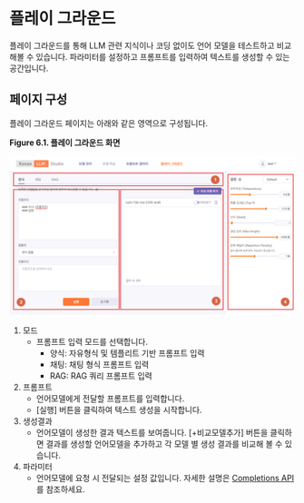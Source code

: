 ﻿# 플레이 그라운드

플레이 그라운드를 통해 LLM 관련 지식이나 코딩 없이도 언어 모델을 테스트하고 비교해볼 수 있습니다. 파라미터를 설정하고 프롬프트를 입력하여 텍스트를 생성할 수 있는 공간입니다.

## 페이지 구성

플레이 그라운드 페이지는 아래와 같은 영역으로 구성됩니다.

**Figure 6.1. 플레이 그라운드 화면**

![플레이그라운드 화면](resources/playground_page.png)

1. 모드
   * 프롬프트 입력 모드를 선택합니다.
     * 양식: 자유형식 및 템플리트 기반 프롬프트 입력
     * 채팅: 채팅 형식 프롬프트 입력
     * RAG: RAG 쿼리 프롬프트 입력
2. 프롬프트
   * 언어모델에게 전달할 프롬프트를 입력합니다.
   * [실행] 버튼을 클릭하여 텍스트 생성을 시작합니다.
3. 생성결과
   * 언어모델이 생성한 결과 텍스트를 보여줍니다. [+비교모델추가] 버튼을 클릭하면 결과를 생성할 언어모델을 추가하고 각 모델 별 생성 결과를 비교해 볼 수 있습니다.
4. 파라미터
   * 언어모델에 요청 시 전달되는 설정 값입니다. 자세한 설명은 [Completions API](..\api\completions_all.html#completions_all)를 참조하세요.
